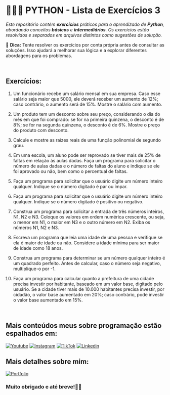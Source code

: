 # 👨🏾‍💻 __PYTHON__ - Lista de Exercícios 3 

_Este repositório contém __exercícios__ práticos para o aprendizado de __Python__, abordando conceitos __básicos__ e __intermediários__. Os exercícios estão resolvidos e separados em arquivos distintos como sugestões de solução._

🚨 __Dica:__ Tente resolver os exercícios por conta própria antes de consultar as soluções. Isso ajudará a melhorar sua lógica e a explorar diferentes abordagens para os problemas.

<br>

## Exercícios:
1) Um funcionário recebe um salário mensal em sua empresa. Caso esse salário seja maior que 5000, ele deverá receber um aumento de 12%; caso contrário, o aumento será de 15%. Mostre o salário com aumento.

2) Um produto tem um desconto sobre seu preço, considerando o dia do mês em que foi comprado: se for na primeira quinzena, o desconto é de 8%; se for na segunda quinzena, o desconto é de 6%. Mostre o preço do produto com desconto.

3) Calcule e mostre as raízes reais de uma função polinomial de segundo grau.

4) Em uma escola, um aluno pode ser reprovado se tiver mais de 25% de faltas em relação às aulas dadas. Faça um programa para solicitar o número de aulas dadas e o número de faltas do aluno e indique se ele foi aprovado ou não, bem como o  percentual de faltas.

5) Faça um programa para solicitar que o usuário digite um número inteiro qualquer. Indique se o número digitado é par ou ímpar.

6) Faça um programa para solicitar que o usuário digite um número inteiro qualquer. Indique se o número digitado é positivo ou negativo.

7) Construa um programa para solicitar a entrada de três números inteiros, N1, N2 e N3. Coloque os valores em ordem numérica crescente, ou seja, o menor em N1, o maior em N3 e o outro número em N2. Exiba os números N1, N2 e N3.

8) Escreva um programa que leia uma idade de uma pessoa e verifique se ela é maior de idade ou não. Considere a idade mínima para ser maior de idade como 18 anos.

9) Construa um programa para determinar se um número qualquer inteiro é um quadrado perfeito. Antes de calcular, caso o número seja negativo, multiplique-o por -1.

10) Faça um programa para calcular quanto a prefeitura de uma cidade precisa investir por habitante, baseado em um valor base, digitado pelo usuário. Se a cidade tiver mais de 10.000 habitantes precisa investir, por cidadão, o valor base aumentado em 20%; caso contrário, pode investir o valor base aumentado em 15%.

<br>
  
## Mais conteúdos meus sobre programação estão espalhados em:

[![Youtube](https://img.shields.io/badge/YouTube-FF0000?style=for-the-badge&logo=youtube&logoColor=white)](https://www.youtube.com/@henriquevieiradev)
[![Instagram](https://img.shields.io/badge/Instagram-E4405F?style=for-the-badge&logo=instagram&logoColor=white)](https://www.instagram.com/henriquevieira.dev)
[![TikTok](https://img.shields.io/badge/TikTok-000000?style=for-the-badge&logo=tiktok&logoColor=white)](https://www.tiktok.com/@henriquevieira.dev)
[![Linkedin](https://img.shields.io/badge/LinkedIn-0077B5?style=for-the-badge&logo=linkedin&logoColor=white)](https://www.linkedin.com/in/henrique-vieira-da-silva)

## Mais detalhes sobre mim:

[![Portfolio](https://img.shields.io/website?label=henriquevieiradasilva.com.br&style=for-the-badge&url=https://henriquevieiradasilva.com.br)](https://www.henriquevieiradasilva.com.br)

### Muito obrigado e até breve!👋🏾
